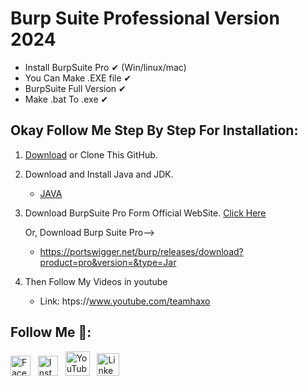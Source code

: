# Burp Suite Professional Version 2024 #

* Install BurpSuite Pro ✔ (Win/linux/mac)
* You Can Make .EXE file ✔
* BurpSuite Full Version ✔
* Make .bat To .exe ✔


## Okay Follow Me Step By Step For Installation:<br>

1.    [Download](https://codeload.github.com/BD8KR3M/Burpsuite_Professional_2024/zip/refs/heads/main) or Clone This GitHub. 
2.    Download and Install Java and JDK.

      * [JAVA](https://download.oracle.com/java/22/latest/jdk-22_linux-x64_bin.deb)
      
3. Download BurpSuite Pro Form Official WebSite. [Click Here](https://portswigger.net/burp/releases/download?product=pro&version=&type=Jar)
                                            
    Or, Download Burp Suite Pro--> 
    *  https://portswigger.net/burp/releases/download?product=pro&version=&type=Jar
4. Then Follow My Videos in youtube
    * Link: htps://www.youtube.com/teamhaxo



## Follow Me 💋:
[<img src="https://github.com/dheereshagrwal/colored-icons/blob/master/public/icons/facebook/facebook.svg" alt="Facebook" width="32"/>](https://www.facebook.com/bd8kr3m) &nbsp;
[<img src="https://github.com/dheereshagrwal/colored-icons/blob/master/public/icons/instagram/instagram.svg" alt="Instagram" width="32"/>](https://www.instagram.com/Abm_Mujahid) &nbsp;
[<img src="https://github.com/dheereshagrwal/colored-icons/blob/master/public/icons/youtube/youtube.svg" alt="YouTube" width="39"/>](https://www.youtube.com/AbmMujahid) &nbsp;
[<img src="https://github.com/dheereshagrwal/colored-icons/blob/master/public/icons/linkedin/linkedin.svg" alt="LinkedIn" width="36"/>](https://www.linkedin.com/in/abmmujahid/)
